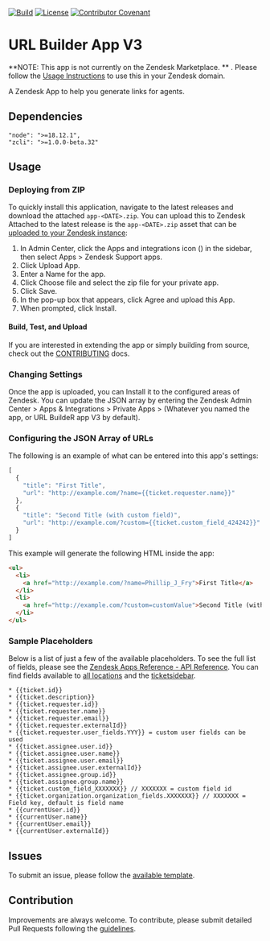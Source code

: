[![Build](https://github.com/Ibotta/url_builder_app/actions/workflows/build.yaml/badge.svg?branch=main)](https://github.com/Ibotta/url_builder_app/actions/workflows/build.yaml)
[![License](https://img.shields.io/badge/License-Apache%202.0-blue.svg)](LICENSE)
[![Contributor Covenant](https://img.shields.io/badge/Contributor%20Covenant-2.1-4baaaa.svg)](code_of_conduct.md)

# URL Builder App V3

**NOTE: This app is not currently on the Zendesk Marketplace. ** . Please follow the [Usage Instructions](#usage-instructions) to use this in your Zendesk domain.

A Zendesk App to help you generate links for agents.

## Dependencies
```
"node": ">=18.12.1",
"zcli": ">=1.0.0-beta.32"
```

## Usage 
### Deploying from ZIP

To quickly install this application, navigate to the latest releases and download the attached `app-<DATE>.zip`.  You can upload this to Zendesk 
Attached to the latest release is the `app-<DATE>.zip` asset that can be [uploaded to your Zendesk instance](https://developer.zendesk.com/documentation/apps/getting-started/uploading-and-installing-a-private-app/#uploading-and-installing-a-private-app-in-zendesk):

1. In Admin Center, click the Apps and integrations icon () in the sidebar, then select Apps > Zendesk Support apps.
2. Click Upload App.
3. Enter a Name for the app.
4. Click Choose file and select the zip file for your private app.
5. Click Save.
6. In the pop-up box that appears, click Agree and upload this App.
7. When prompted, click Install.

#### Build, Test, and Upload

If you are interested in extending the app or simply building from source, check out the [CONTRIBUTING](./.github/CONTRIBUTING.md#compile-and-deploy-from-source) docs.

### Changing Settings

Once the app is uploaded, you can Install it to the configured areas of Zendesk.  You can update the JSON array by entering the Zendesk Admin Center > Apps & Integrations > Private Apps > (Whatever you named the app, or URL BuildeR app V3 by default).

### Configuring the JSON Array of URLs

The following is an example of what can be entered into this app's settings:

```javascript
[
  {
    "title": "First Title",
    "url": "http://example.com/?name={{ticket.requester.name}}"
  },
  {
    "title": "Second Title (with custom field)",
    "url": "http://example.com/?custom={{ticket.custom_field_424242}}"
  }
]

```
This example will generate the following HTML inside the app:
```html
<ul>
  <li>
    <a href="http://example.com/?name=Phillip_J_Fry">First Title</a>
  </li>
  <li>
    <a href="http://example.com/?custom=customValue">Second Title (with custom field)</a>
  </li>
</ul>
```

### Sample Placeholders

Below is a list of just a few of the available placeholders.  To see the full list of fields, please see the [Zendesk Apps Reference - API Reference](https://developer.zendesk.com/api-reference/apps/introduction/).  You can find fields available to [all locations](https://developer.zendesk.com/api-reference/apps/apps-support-api/all_locations/) and the [ticketsidebar](https://developer.zendesk.com/api-reference/apps/apps-support-api/ticket_sidebar/).

```
* {{ticket.id}}
* {{ticket.description}}
* {{ticket.requester.id}}
* {{ticket.requester.name}}
* {{ticket.requester.email}}
* {{ticket.requester.externalId}}
* {{ticket.requester.user_fields.YYY}} = custom user fields can be used
* {{ticket.assignee.user.id}}
* {{ticket.assignee.user.name}}
* {{ticket.assignee.user.email}}
* {{ticket.assignee.user.externalId}}
* {{ticket.assignee.group.id}}
* {{ticket.assignee.group.name}}
* {{ticket.custom_field_XXXXXXX}} // XXXXXXX = custom field id
* {{ticket.organization.organization_fields.XXXXXXX}} // XXXXXXX = Field key, default is field name
* {{currentUser.id}}
* {{currentUser.name}}
* {{currentUser.email}}
* {{currentUser.externalId}}
```

## Issues
To submit an issue, please follow the [available template](/.github/ISSUE_TEMPLATE.md).

## Contribution

Improvements are always welcome. To contribute, please submit detailed Pull Requests following the [guidelines](/.github/CONTRIBUTING.md).